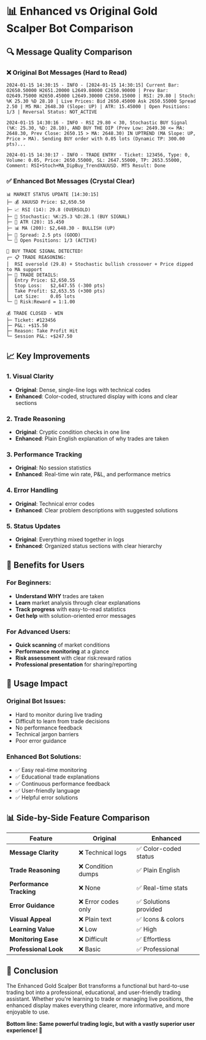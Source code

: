 # 📊 Enhanced vs Original Gold Scalper Bot Comparison

## 🔍 Message Quality Comparison

### ❌ Original Bot Messages (Hard to Read)
```
2024-01-15 14:30:15 - INFO - [2024-01-15 14:30:15] Current Bar: O2650.50000 H2651.20000 L2649.80000 C2650.90000 | Prev Bar: O2649.75000 H2650.45000 L2649.30000 C2650.15000 | RSI: 29.80 | Stoch: %K 25.30 %D 28.10 | Live Prices: Bid 2650.45000 Ask 2650.55000 Spread 2.50 | M5 MA: 2648.30 (Slope: UP) | ATR: 15.45000 | Open Positions: 1/3 | Reversal Status: NOT_ACTIVE

2024-01-15 14:30:16 - INFO - RSI 29.80 < 30, Stochastic BUY Signal (%K: 25.30, %D: 28.10), AND BUY THE DIP (Prev Low: 2649.30 <= MA: 2648.30, Prev Close: 2650.15 > MA: 2648.30) IN UPTREND (MA Slope: UP, Price > MA). Sending BUY order with 0.05 lots (Dynamic TP: 300.00 pts)...

2024-01-15 14:30:17 - INFO - TRADE ENTRY - Ticket: 123456, Type: 0, Volume: 0.05, Price: 2650.55000, SL: 2647.55000, TP: 2653.55000, Comment: RSI+Stoch+MA_DipBuy_TrendXAUUSD. MT5 Result: Done
```

### ✅ Enhanced Bot Messages (Crystal Clear)
```
📊 MARKET STATUS UPDATE [14:30:15]
├─ 💰 XAUUSD Price: $2,650.50
├─ 📈 RSI (14): 29.8 (OVERSOLD)
├─ 🔄 Stochastic: %K:25.3 %D:28.1 (BUY SIGNAL)
├─ 📏 ATR (20): 15.450
├─ 📊 MA (200): $2,648.30 - BULLISH (UP)
├─ 💸 Spread: 2.5 pts (GOOD)
└─ 🎯 Open Positions: 1/3 (ACTIVE)

🎯 BUY TRADE SIGNAL DETECTED!
┌─ 📋 TRADE REASONING:
│  RSI oversold (29.8) + Stochastic bullish crossover + Price dipped to MA support
├─ 💼 TRADE DETAILS:
│  Entry Price: $2,650.55
│  Stop Loss:   $2,647.55 (-300 pts)
│  Take Profit: $2,653.55 (+300 pts)
│  Lot Size:    0.05 lots
└─ 🎲 Risk:Reward = 1:1.00

💰 TRADE CLOSED - WIN
├─ Ticket: #123456
├─ P&L: +$15.50
├─ Reason: Take Profit Hit
└─ Session P&L: +$247.50
```

## 📈 Key Improvements

### 1. **Visual Clarity**
- **Original**: Dense, single-line logs with technical codes
- **Enhanced**: Color-coded, structured display with icons and clear sections

### 2. **Trade Reasoning**
- **Original**: Cryptic condition checks in one line
- **Enhanced**: Plain English explanation of why trades are taken

### 3. **Performance Tracking**
- **Original**: No session statistics
- **Enhanced**: Real-time win rate, P&L, and performance metrics

### 4. **Error Handling**
- **Original**: Technical error codes
- **Enhanced**: Clear problem descriptions with suggested solutions

### 5. **Status Updates**
- **Original**: Everything mixed together in logs
- **Enhanced**: Organized status sections with clear hierarchy

## 🎯 Benefits for Users

### For Beginners:
- **Understand WHY** trades are taken
- **Learn** market analysis through clear explanations
- **Track progress** with easy-to-read statistics
- **Get help** with solution-oriented error messages

### For Advanced Users:
- **Quick scanning** of market conditions
- **Performance monitoring** at a glance
- **Risk assessment** with clear risk:reward ratios
- **Professional presentation** for sharing/reporting

## 🚀 Usage Impact

### Original Bot Issues:
- Hard to monitor during live trading
- Difficult to learn from trade decisions
- No performance feedback
- Technical jargon barriers
- Poor error guidance

### Enhanced Bot Solutions:
- ✅ Easy real-time monitoring
- ✅ Educational trade explanations
- ✅ Continuous performance feedback
- ✅ User-friendly language
- ✅ Helpful error solutions

## 📊 Side-by-Side Feature Comparison

| Feature | Original | Enhanced |
|---------|----------|----------|
| **Message Clarity** | ❌ Technical logs | ✅ Color-coded status |
| **Trade Reasoning** | ❌ Condition dumps | ✅ Plain English |
| **Performance Tracking** | ❌ None | ✅ Real-time stats |
| **Error Guidance** | ❌ Error codes only | ✅ Solutions provided |
| **Visual Appeal** | ❌ Plain text | ✅ Icons & colors |
| **Learning Value** | ❌ Low | ✅ High |
| **Monitoring Ease** | ❌ Difficult | ✅ Effortless |
| **Professional Look** | ❌ Basic | ✅ Professional |

## 🎉 Conclusion

The Enhanced Gold Scalper Bot transforms a functional but hard-to-use trading bot into a professional, educational, and user-friendly trading assistant. Whether you're learning to trade or managing live positions, the enhanced display makes everything clearer, more informative, and more enjoyable to use.

**Bottom line: Same powerful trading logic, but with a vastly superior user experience! 🚀**